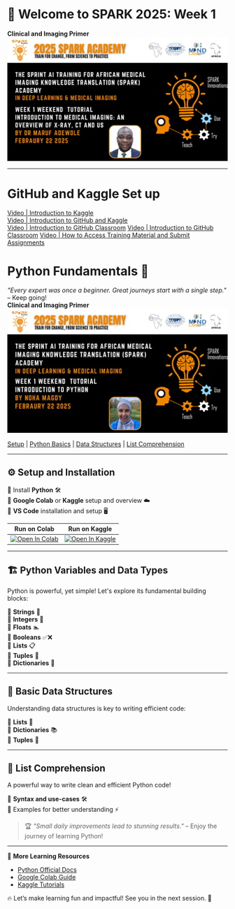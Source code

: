 
# 🚀 Welcome to SPARK 2025: Week 1 
**Clinical and Imaging Primer** 
[![Introduction to medical imaging: An Overview of X-Ray, CT and US](https://github.com/SPARK-Academy-2025/SPARK-2025/blob/main/SPARK%202025%3A%20Week%201%20-%20Intro%20to%20Python/Introduction%20to%20medical%20imaging%3A%20An%20Overview%20of%20X-Ray%2C%20CT%20and%20US.png)](https://youtu.be/TnZL1HBI4VY)

---

# GitHub and Kaggle Set up
[Video | Introduction to Kaggle](https://youtu.be/0nKvu6x9dU4)  
[Video | Introduction to GitHub and Kaggle](https://youtu.be/XFfogAFQUPY)   
[Video | Introduction to GitHub Classroom](https://youtu.be/fkEFcZu9ItQ) 
[Video | Introduction to GitHub Classroom](https://youtu.be/fkEFcZu9ItQ) 
[Video | How to Access Training Material and Submit Assignments](https://youtu.be/_qSnp0ScHpk) 

# Python Fundamentals 🐍  

*"Every expert was once a beginner. Great journeys start with a single step."* – Keep going!  
**Clinical and Imaging Primer** 
[![Introduction to Python](https://github.com/SPARK-Academy-2025/SPARK-2025/blob/main/SPARK%202025%3A%20Week%201%20-%20Intro%20to%20Python/Introduction%20to%20Python.png)](https://youtu.be/T9z8_yx6UEU)


[Setup](#setup-and-installation) | [Python Basics](#python-variables-and-data-types) | [Data Structures](#basic-data-structures) | [List Comprehension](#list-comprehension)

---

## ⚙️ Setup and Installation  
🔹 Install **Python** 🛠️  
🔹 **Google Colab** or **Kaggle** setup and overview ☁️  
🔹 **VS Code** installation and setup 🖥️  

| Run on Colab | Run on Kaggle |
|--------------|--------------|
| [![Open In Colab](https://colab.research.google.com/assets/colab-badge.svg)](https://colab.research.google.com/drive/1PhGuaWYsvf33KJaaPSA2nDfy2RFGEqST?usp=sharing) | [![Open In Kaggle](https://kaggle.com/static/images/open-in-kaggle.svg)](https://www.kaggle.com/code/aondonamoses/week-1-introduction-to-python)

---

## 🏗️ Python Variables and Data Types  
Python is powerful, yet simple! Let's explore its fundamental building blocks:  

🔹 **Strings** 📝  
🔹 **Integers** 🔢  
🔹 **Floats** 🏊  
🔹 **Booleans** ✅❌  
🔹 **Lists** 📋  
🔹 **Tuples** 🔗  
🔹 **Dictionaries** 📖  

---

## 📂 Basic Data Structures  
Understanding data structures is key to writing efficient code:  

🔹 **Lists** 📜  
🔹 **Dictionaries** 📚  
🔹 **Tuples** 🔗  

---

## 🚀 List Comprehension  
A powerful way to write clean and efficient Python code!  

🔹 **Syntax and use-cases** 🛠️  
🔹 Examples for better understanding ⚡  

> 🏆 *"Small daily improvements lead to stunning results."* – Enjoy the journey of learning Python!  

---
📖 **More Learning Resources**  
- [Python Official Docs](https://docs.python.org/3/)  
- [Google Colab Guide](https://colab.research.google.com/notebooks/intro.ipynb)  
- [Kaggle Tutorials]()  

🔥 Let’s make learning fun and impactful! See you in the next session. 🚀  
